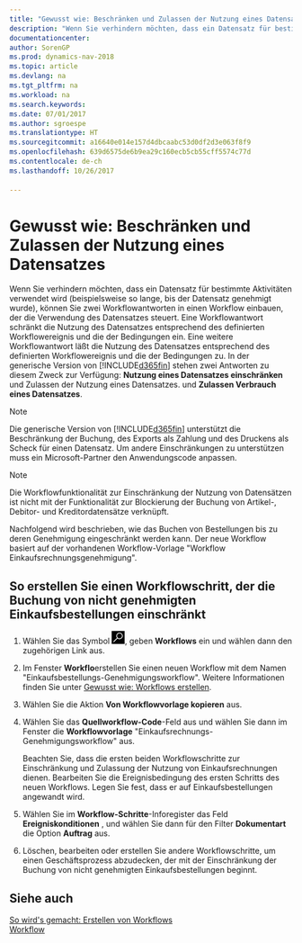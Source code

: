 ```yaml
---
title: "Gewusst wie: Beschränken und Zulassen der Nutzung eines Datensatzes"
description: "Wenn Sie verhindern möchten, dass ein Datensatz für bestimmte Aktivitäten verwendet wird (beispielsweise so lange, bis der Datensatz genehmigt wurde), können Sie zwei Workflowantworten in einen Workflow einbauen, der die Verwendung des Datensatzes steuert."
documentationcenter: 
author: SorenGP
ms.prod: dynamics-nav-2018
ms.topic: article
ms.devlang: na
ms.tgt_pltfrm: na
ms.workload: na
ms.search.keywords: 
ms.date: 07/01/2017
ms.author: sgroespe
ms.translationtype: HT
ms.sourcegitcommit: a16640e014e157d4dbcaabc53d0df2d3e063f8f9
ms.openlocfilehash: 639d6575de6b9ea29c160ecb5cb55cff5574c77d
ms.contentlocale: de-ch
ms.lasthandoff: 10/26/2017

---
```

# <a name="how-to-restrict-and-allow-usage-of-a-record"></a>Gewusst wie: Beschränken und Zulassen der Nutzung eines Datensatzes
Wenn Sie verhindern möchten, dass ein Datensatz für bestimmte Aktivitäten verwendet wird (beispielsweise so lange, bis der Datensatz genehmigt wurde), können Sie zwei Workflowantworten in einen Workflow einbauen, der die Verwendung des Datensatzes steuert. Eine Workflowantwort schränkt die Nutzung des Datensatzes entsprechend des definierten Workflowereignis und die der Bedingungen ein. Eine weitere Workflowantwort läßt die Nutzung des Datensatzes entsprechend des definierten Workflowereignis und die der Bedingungen zu. In der generische Version von [!INCLUDE[d365fin](includes/d365fin_md.md)] stehen zwei Antworten zu diesem Zweck zur Verfügung: **Nutzung eines Datensatzes einschränken** und Zulassen der Nutzung eines Datensatzes. und **Zulassen Verbrauch eines Datensatzes**.

> [!NOTE]  
>  Die generische Version von [!INCLUDE[d365fin](includes/d365fin_md.md)] unterstützt die Beschränkung der Buchung, des Exports als Zahlung und des Druckens als Scheck für einen Datensatz. Um andere Einschränkungen zu unterstützen muss ein Microsoft-Partner den Anwendungscode anpassen.  

> [!NOTE]  
>  Die Workflowfunktionalität zur Einschränkung der Nutzung von Datensätzen ist nicht mit der Funktionalität zur Blockierung der Buchung von Artikel-, Debitor- und Kreditordatensätze verknüpft.

Nachfolgend wird beschrieben, wie das Buchen von Bestellungen bis zu deren Genehmigung eingeschränkt werden kann. Der neue Workflow basiert auf der vorhandenen Workflow-Vorlage "Workflow Einkaufsrechnungsgenehmigung".  

## <a name="to-create-a-workflow-step-that-restricts-posting-of-unapproved-purchase-orders"></a>So erstellen Sie einen Workflowschritt, der die Buchung von nicht genehmigten Einkaufsbestellungen einschränkt  
1. Wählen Sie das Symbol ![Nach Seite oder Bericht suchen](media/ui-search/search_small.png "Symbol Nach Seite oder Bericht suchen"), geben **Workflows** ein und wählen dann den zugehörigen Link aus.  
2. Im Fenster **Workflo**erstellen Sie einen neuen Workflow mit dem Namen "Einkaufsbestellungs-Genehmigungsworkflow". Weitere Informationen finden Sie unter [Gewusst wie: Workflows erstellen](across-how-to-create-workflows.md).  
3. Wählen Sie die Aktion **Von Workflowvorlage kopieren** aus.  
4. Wählen Sie das **Quellworkflow-Code**-Feld aus und wählen Sie dann im Fenster  die **Workflowvorlage** "Einkaufsrechnungs-Genehmigungsworkflow" aus.  

     Beachten Sie, dass die ersten beiden Workflowschritte zur Einschränkung und Zulassung der Nutzung von Einkaufsrechnungen dienen. Bearbeiten Sie die Ereignisbedingung des ersten Schritts des neuen Workflows. Legen Sie fest, dass er auf Einkaufsbestellungen angewandt wird.  
5. Wählen Sie im **Workflow-Schritte**-Inforegister das Feld **Ereigniskonditionen** , und wählen Sie dann für den Filter **Dokumentart** die Option **Auftrag** aus.  
6. Löschen, bearbeiten oder erstellen Sie andere Workflowschritte, um einen Geschäftsprozess abzudecken, der mit der Einschränkung der Buchung von nicht genehmigten Einkaufsbestellungen beginnt.  

## <a name="see-also"></a>Siehe auch  
[So wird's gemacht: Erstellen von Workflows](across-how-to-create-workflows.md)   
[Workflow](across-workflow.md)   

